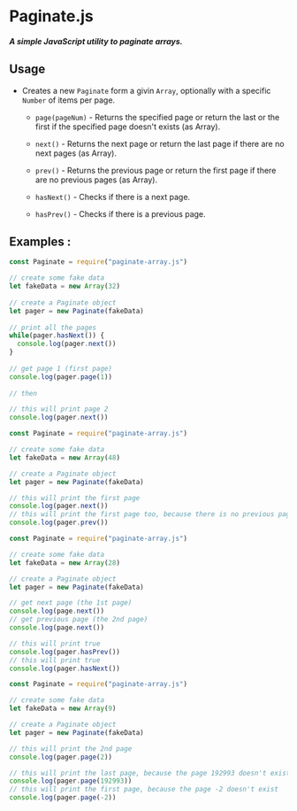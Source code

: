 # Paginate.js

##### A simple JavaScript utility to paginate arrays.  
  
  
## Usage
* Creates a new `Paginate` form a givin `Array`,
optionally with a specific `Number` of items per page.

    * `page(pageNum)` - Returns the specified page or return the last or the first if the specified page doesn't exists (as Array).

    * `next()` - Returns the next page or return the last page if there are no next pages (as Array).

    * `prev()` - Returns the previous page or return the first page if there are no previous pages (as Array).

    * `hasNext()` - Checks if there is a next page.

    * `hasPrev()` - Checks if there is a previous page.


## Examples :

```js
const Paginate = require("paginate-array.js")

// create some fake data
let fakeData = new Array(32)
	
// create a Paginate object
let pager = new Paginate(fakeData)
	
// print all the pages
while(pager.hasNext()) {
  console.log(pager.next())
}
		
// get page 1 (first page)
console.log(pager.page(1))
	
// then

// this will print page 2
console.log(pager.next())
```	

```js
const Paginate = require("paginate-array.js")

// create some fake data
let fakeData = new Array(48)

// create a Paginate object
let pager = new Paginate(fakeData)

// this will print the first page
console.log(pager.next())
// this will print the first page too, because there is no previous pages
console.log(pager.prev())
```

```js
const Paginate = require("paginate-array.js")

// create some fake data
let fakeData = new Array(28)

// create a Paginate object
let pager = new Paginate(fakeData)

// get next page (the 1st page)
console.log(page.next())
// get previous page (the 2nd page)
console.log(page.next())

// this will print true
console.log(pager.hasPrev())
// this will print true
console.log(pager.hasNext())
```

```js
const Paginate = require("paginate-array.js")

// create some fake data
let fakeData = new Array(9)

// create a Paginate object
let pager = new Paginate(fakeData)

// this will print the 2nd page
console.log(pager.page(2))

// this will print the last page, because the page 192993 doesn't exist
console.log(pager.page(192993))
// this will print the first page, because the page -2 doesn't exist
console.log(pager.page(-2)) 
```
